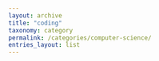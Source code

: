 ```yaml
---
layout: archive
title: "coding"
taxonomy: category
permalink: /categories/computer-science/
entries_layout: list
---
```

